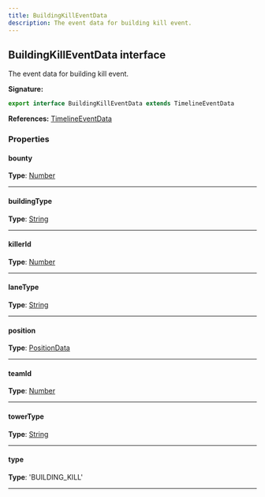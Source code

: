 ```yaml
---
title: BuildingKillEventData
description: The event data for building kill event.
---
```


## BuildingKillEventData interface

The event data for building kill event.

**Signature:**

```ts
export interface BuildingKillEventData extends TimelineEventData 
```

**References:** [TimelineEventData](/api/TimelineEventData.md)

### Properties

#### bounty



**Type**: [Number](https://developer.mozilla.org/en-US/docs/Web/JavaScript/Reference/Global_Objects/Number)

---

#### buildingType



**Type**: [String](https://developer.mozilla.org/en-US/docs/Web/JavaScript/Reference/Global_Objects/String)

---

#### killerId



**Type**: [Number](https://developer.mozilla.org/en-US/docs/Web/JavaScript/Reference/Global_Objects/Number)

---

#### laneType



**Type**: [String](https://developer.mozilla.org/en-US/docs/Web/JavaScript/Reference/Global_Objects/String)

---

#### position



**Type**: [PositionData](/api/PositionData.md)

---

#### teamId



**Type**: [Number](https://developer.mozilla.org/en-US/docs/Web/JavaScript/Reference/Global_Objects/Number)

---

#### towerType



**Type**: [String](https://developer.mozilla.org/en-US/docs/Web/JavaScript/Reference/Global_Objects/String)

---

#### type



**Type**: 'BUILDING_KILL'

---

